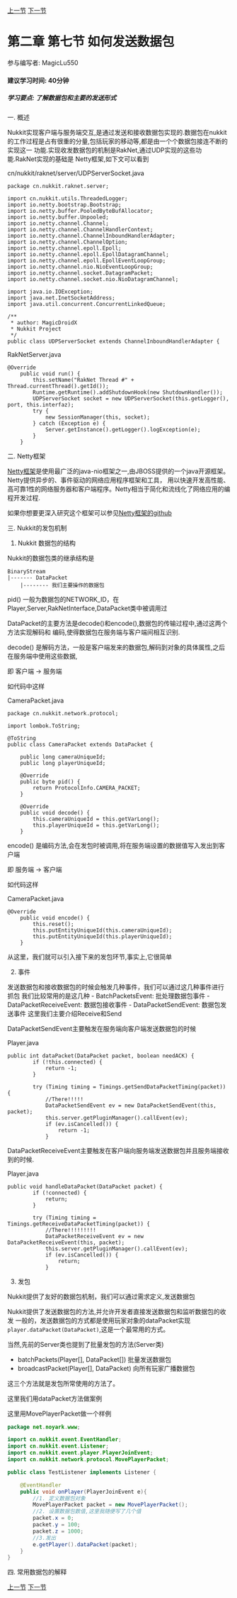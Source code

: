 [上一节](2-6_各种工具类的介绍.md) [下一节]()
# 第二章 第七节 如何发送数据包
参与编写者: MagicLu550
#### 建议学习时间: 40分钟
##### 学习要点: 了解数据包和主要的发送形式

一. 概述

Nukkit实现客户端与服务端交互,是通过发送和接收数据包实现的.数据包在nukkit
的工作过程是占有很重的分量,包括玩家的移动等,都是由一个个数据包接连不断的实现这一
功能.实现收发数据包的机制是RakNet,通过UDP实现的这些功能.RakNet实现的基础是
Netty框架,如下文可以看到


cn/nukkit/raknet/server/UDPServerSocket.java
```
package cn.nukkit.raknet.server;

import cn.nukkit.utils.ThreadedLogger;
import io.netty.bootstrap.Bootstrap;
import io.netty.buffer.PooledByteBufAllocator;
import io.netty.buffer.Unpooled;
import io.netty.channel.Channel;
import io.netty.channel.ChannelHandlerContext;
import io.netty.channel.ChannelInboundHandlerAdapter;
import io.netty.channel.ChannelOption;
import io.netty.channel.epoll.Epoll;
import io.netty.channel.epoll.EpollDatagramChannel;
import io.netty.channel.epoll.EpollEventLoopGroup;
import io.netty.channel.nio.NioEventLoopGroup;
import io.netty.channel.socket.DatagramPacket;
import io.netty.channel.socket.nio.NioDatagramChannel;

import java.io.IOException;
import java.net.InetSocketAddress;
import java.util.concurrent.ConcurrentLinkedQueue;

/**
 * author: MagicDroidX
 * Nukkit Project
 */
public class UDPServerSocket extends ChannelInboundHandlerAdapter {

```

RakNetServer.java
```
@Override
    public void run() {
        this.setName("RakNet Thread #" + Thread.currentThread().getId());
        Runtime.getRuntime().addShutdownHook(new ShutdownHandler());
        UDPServerSocket socket = new UDPServerSocket(this.getLogger(), port, this.interfaz);
        try {
            new SessionManager(this, socket);
        } catch (Exception e) {
            Server.getInstance().getLogger().logException(e);
        }
    }
```

二. Netty框架

[Netty框架](https://github.com/netty/netty)是使用最广泛的java-nio框架之一,由JBOSS提供的一个java开源框架。Netty提供异步的、事件驱动的网络应用程序框架和工具，
用以快速开发高性能、高可靠1性的网络服务器和客户端程序。Netty相当于简化和流线化了网络应用的编程开发过程.

如果你想要更深入研究这个框架可以参见[Netty框架的github](https://github.com/netty/netty)

三. Nukkit的发包机制

1. Nukkit 数据包的结构

Nukkit的数据包类的继承结构是
```
BinaryStream
|------- DataPacket
    |-------- 我们主要操作的数据包
```

pid() 一般为数据包的NETWORK_ID，在Player,Server,RakNetInterface,DataPacket类中被调用过

DataPacket的主要方法是decode()和encode(),数据包的传输过程中,通过这两个方法实现解码和
编码,使得数据包在服务端与客户端间相互识别.

decode() 是解码方法，一般是客户端发来的数据包,解码到对象的具体属性,之后在服务端中使用这些数据,

即 客户端 -> 服务端

如代码中这样

CameraPacket.java
```
package cn.nukkit.network.protocol;

import lombok.ToString;

@ToString
public class CameraPacket extends DataPacket {

    public long cameraUniqueId;
    public long playerUniqueId;

    @Override
    public byte pid() {
        return ProtocolInfo.CAMERA_PACKET;
    }

    @Override
    public void decode() {
        this.cameraUniqueId = this.getVarLong();
        this.playerUniqueId = this.getVarLong();
    }

```

encode() 是编码方法,会在发包时被调用,将在服务端设置的数据值写入发出到客户端

即 服务端 -> 客户端

如代码这样

CameraPacket.java
```
@Override
    public void encode() {
        this.reset();
        this.putEntityUniqueId(this.cameraUniqueId);
        this.putEntityUniqueId(this.playerUniqueId);
    }
```

从这里，我们就可以引入接下来的发包环节,事实上,它很简单

2. 事件

发送数据包和接收数据包的时候会触发几种事件，我们可以通过这几种事件进行
抓包
我们比较常用的是这几种
    - BatchPacketsEvent: 批处理数据包事件
    - DataPacketReceiveEvent: 数据包接收事件
    - DataPacketSendEvent: 数据包发送事件
这里我们主要介绍Receive和Send

DataPacketSendEvent主要触发在服务端向客户端发送数据包的时候

Player.java
```
public int dataPacket(DataPacket packet, boolean needACK) {
        if (!this.connected) {
            return -1;
        }

        try (Timing timing = Timings.getSendDataPacketTiming(packet)) {
            //There!!!!!
            DataPacketSendEvent ev = new DataPacketSendEvent(this, packet);
            this.server.getPluginManager().callEvent(ev);
            if (ev.isCancelled()) {
                return -1;
            }
```

DataPacketReceiveEvent主要触发在客户端向服务端发送数据包并且服务端接收到的时候.

Player.java

```
public void handleDataPacket(DataPacket packet) {
        if (!connected) {
            return;
        }

        try (Timing timing = Timings.getReceiveDataPacketTiming(packet)) {
            //There!!!!!!!!!
            DataPacketReceiveEvent ev = new DataPacketReceiveEvent(this, packet);
            this.server.getPluginManager().callEvent(ev);
            if (ev.isCancelled()) {
                return;
            }

```
3. 发包

Nukkit提供了友好的数据包机制，我们可以通过需求定义,发送数据包

Nukkit提供了发送数据包的方法,并允许开发者直接发送数据包和监听数据包的收发
一般的，发送数据包的方式都是使用玩家对象的dataPacket实现
`player.dataPacket(DataPacket)`,这是一个最常用的方式。

当然,先前的Server类也提到了批量发包的方法(Server类)

   * batchPackets​(Player[], DataPacket[]) 批量发送数据包
   * broadcastPacket​(Player[], DataPacket) 向所有玩家广播数据包

这三个方法就是发包所常使用的方法了。

这里我们用dataPacket方法做案例

这里用MovePlayerPacket做一个样例
```java
package net.noyark.www;

import cn.nukkit.event.EventHandler;
import cn.nukkit.event.Listener;
import cn.nukkit.event.player.PlayerJoinEvent;
import cn.nukkit.network.protocol.MovePlayerPacket;

public class TestListener implements Listener {

    @EventHandler
    public void onPlayer(PlayerJoinEvent e){
        //1. 定义数据包对象
        MovePlayerPacket packet = new MovePlayerPacket();
        //2. 设置数据包数值,这里我随便写了几个值
        packet.x = 0;
        packet.y = 100;
        packet.z = 1000;
        //3.发出
        e.getPlayer().dataPacket(packet);
    }
}
```

四. 常用数据包的解释

[上一节](2-6_各种工具类的介绍.md) [下一节]()
